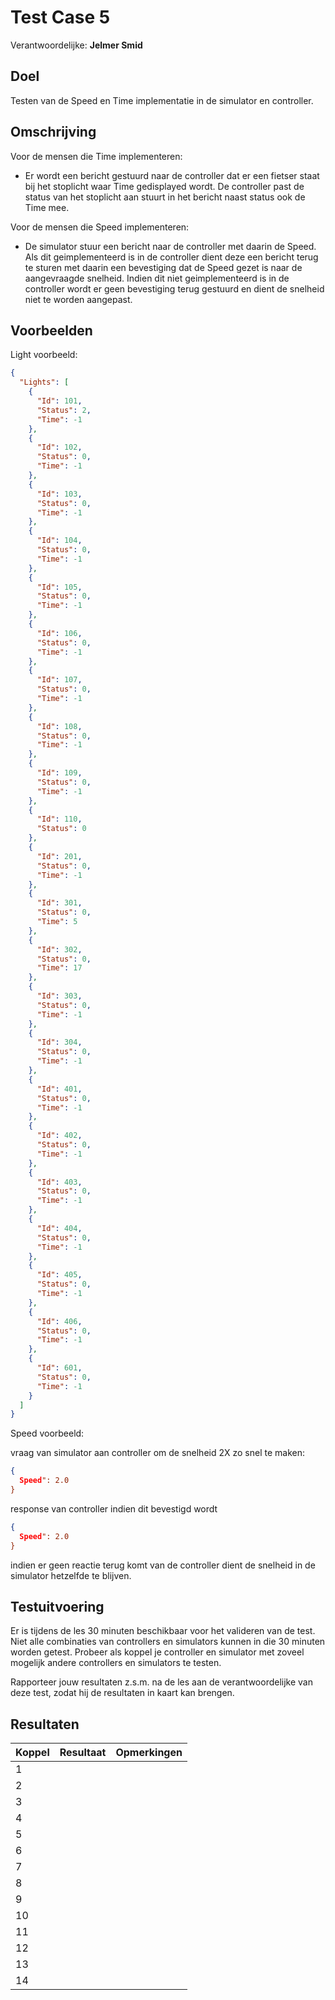 # Test Case 5
Verantwoordelijke: **Jelmer Smid**

## Doel
Testen van de Speed en Time implementatie in de simulator en controller.

## Omschrijving
Voor de mensen die Time implementeren: 
- Er wordt een bericht gestuurd naar de controller dat er een fietser staat bij het stoplicht waar Time gedisplayed wordt. De controller past de status van het stoplicht aan stuurt in het bericht naast status ook de Time mee. 

Voor de mensen die Speed implementeren: 
- De simulator stuur een bericht naar de controller met daarin de Speed. Als dit geimplementeerd is in de controller dient deze een bericht terug te sturen met daarin een bevestiging dat de Speed gezet is naar de aangevraagde snelheid. Indien dit niet geimplementeerd is in de controller wordt er geen bevestiging terug gestuurd en dient de snelheid niet te worden aangepast.

## Voorbeelden

Light voorbeeld:
```json
{
  "Lights": [
    {
      "Id": 101,
      "Status": 2,
      "Time": -1
    },
    {
      "Id": 102,
      "Status": 0,
      "Time": -1
    },
    {
      "Id": 103,
      "Status": 0,
      "Time": -1
    },
    {
      "Id": 104,
      "Status": 0,
      "Time": -1
    },
    {
      "Id": 105,
      "Status": 0,
      "Time": -1
    },
    {
      "Id": 106,
      "Status": 0,
      "Time": -1
    },
    {
      "Id": 107,
      "Status": 0,
      "Time": -1
    },
    {
      "Id": 108,
      "Status": 0,
      "Time": -1
    },
    {
      "Id": 109,
      "Status": 0,
      "Time": -1
    },
    {
      "Id": 110,
      "Status": 0
    },
    {
      "Id": 201,
      "Status": 0,
      "Time": -1
    },
    {
      "Id": 301,
      "Status": 0,
      "Time": 5
    },
    {
      "Id": 302,
      "Status": 0,
      "Time": 17
    },
    {
      "Id": 303,
      "Status": 0,
      "Time": -1
    },
    {
      "Id": 304,
      "Status": 0,
      "Time": -1
    },
    {
      "Id": 401,
      "Status": 0,
      "Time": -1
    },
    {
      "Id": 402,
      "Status": 0,
      "Time": -1
    },
    {
      "Id": 403,
      "Status": 0,
      "Time": -1
    },
    {
      "Id": 404,
      "Status": 0,
      "Time": -1
    },
    {
      "Id": 405,
      "Status": 0,
      "Time": -1
    },
    {
      "Id": 406,
      "Status": 0,
      "Time": -1
    },
    {
      "Id": 601,
      "Status": 0,
      "Time": -1
    }
  ]
}
```

Speed voorbeeld:

vraag van simulator aan controller om de snelheid 2X zo snel te maken:
```json
{
  Speed": 2.0
}
```
response van controller indien dit bevestigd wordt
```json
{
  Speed": 2.0
}
```
indien er geen reactie terug komt van de controller dient de snelheid in de simulator hetzelfde te blijven.

## Testuitvoering
Er is tijdens de les 30 minuten beschikbaar voor het valideren van de test. Niet alle combinaties van controllers en simulators kunnen in die 30 minuten worden getest. Probeer als koppel je controller en simulator met zoveel mogelijk andere controllers en simulators te testen.

Rapporteer jouw resultaten z.s.m. na de les aan de verantwoordelijke van deze test, zodat hij de resultaten in kaart kan brengen.

## Resultaten
| Koppel | Resultaat | Opmerkingen |
| --- | --- | --- |
| 1 | | |
| 2 | | |
| 3 | | |
| 4 | | |
| 5 | | |
| 6 | | |
| 7 | | |
| 8 | | |
| 9 | | |
| 10 | | |
| 11 | | |
| 12 | | |
| 13 | | |
| 14 | | |
